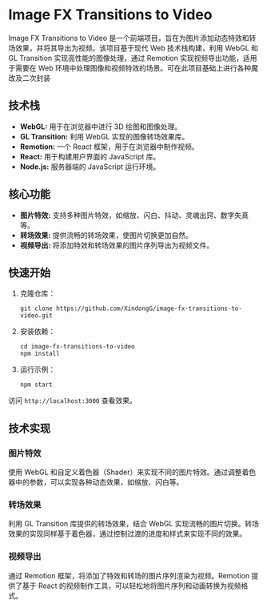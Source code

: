 # Image FX Transitions to Video

Image FX Transitions to Video 是一个前端项目，旨在为图片添加动态特效和转场效果，并将其导出为视频。该项目基于现代 Web 技术栈构建，利用 WebGL 和 GL Transition 实现高性能的图像处理，通过 Remotion 实现视频导出功能，适用于需要在 Web 环境中处理图像和视频特效的场景。可在此项目基础上进行各种魔改及二次封装

## 技术栈

-   **WebGL:** 用于在浏览器中进行 3D 绘图和图像处理。
-   **GL Transition:** 利用 WebGL 实现的图像转场效果库。
-   **Remotion:** 一个 React 框架，用于在浏览器中制作视频。
-   **React:** 用于构建用户界面的 JavaScript 库。
-   **Node.js:** 服务器端的 JavaScript 运行环境。

## 核心功能

-   **图片特效:** 支持多种图片特效，如缩放、闪白、抖动、灵魂出窍、数字失真等。
-   **转场效果:** 提供流畅的转场效果，使图片切换更加自然。
-   **视频导出:** 将添加特效和转场效果的图片序列导出为视频文件。

## 快速开始

1.  克隆仓库：

    ```bashCopy code
    git clone https://github.com/XindongG/image-fx-transitions-to-video.git
    ```

1.  安装依赖：

    ```bashCopy code
    cd image-fx-transitions-to-video
    npm install
    ```

1.  运行示例：

    ```bashCopy code
    npm start
    ```
 访问 `http://localhost:3000` 查看效果。


## 技术实现

### 图片特效

使用 WebGL 和自定义着色器（Shader）来实现不同的图片特效。通过调整着色器中的参数，可以实现各种动态效果，如缩放、闪白等。

### 转场效果

利用 GL Transition 库提供的转场效果，结合 WebGL 实现流畅的图片切换。转场效果的实现同样基于着色器，通过控制过渡的进度和样式来实现不同的效果。

### 视频导出

通过 Remotion 框架，将添加了特效和转场的图片序列渲染为视频。Remotion 提供了基于 React 的视频制作工具，可以轻松地将图片序列和动画转换为视频格式。

